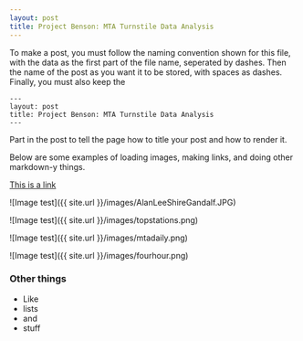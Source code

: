 ```yaml
---
layout: post
title: Project Benson: MTA Turnstile Data Analysis
---
```




To make a post, you must follow the naming convention shown for this file,
with the data as the first part of the file name, seperated by dashes. Then
the name of the post as you want it to be stored, with spaces as dashes.
Finally, you must also keep the 

```
---
layout: post
title: Project Benson: MTA Turnstile Data Analysis
---
```

Part in the post to tell the page how to title your post and how to render it.

Below are some examples of loading images, making links, and doing other
markdown-y things.


[This is a link](http://thisismetis.com)

![Image test]({{ site.url }}/images/AlanLeeShireGandalf.JPG)

![Image test]({{ site.url }}/images/topstations.png)

![Image test]({{ site.url }}/images/mtadaily.png)

![Image test]({{ site.url }}/images/fourhour.png)

### Other things
* Like
* lists
* and 
* stuff
